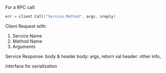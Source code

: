 
For a RPC call:
```go
err = client.Call("Service.Method", args, &reply)
```

Client Request with:
1. Service Name
2. Method Name
3. Arguments

Service Response: body & header
body: args, return val
header: other info, 

interface for serialization

